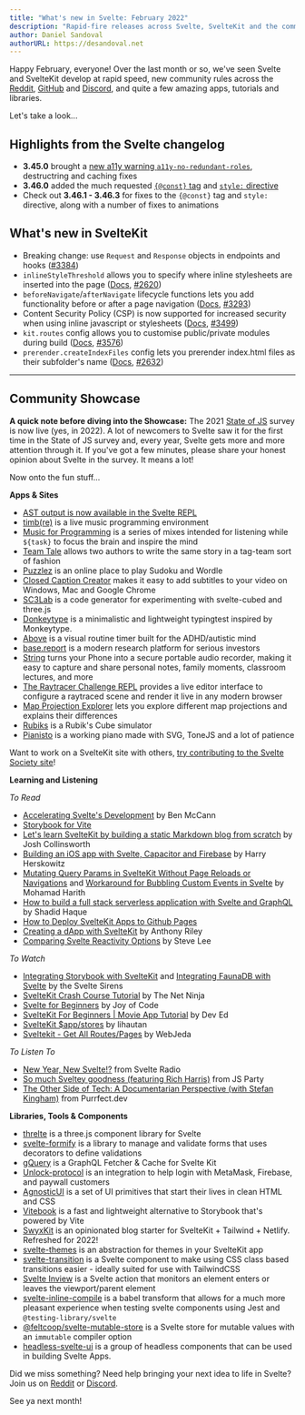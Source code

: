 ```yaml
---
title: "What's new in Svelte: February 2022"
description: "Rapid-fire releases across Svelte, SvelteKit and the community"
author: Daniel Sandoval
authorURL: https://desandoval.net
---
```


Happy February, everyone! Over the last month or so, we've seen Svelte and SvelteKit develop at rapid speed, new community rules across the [Reddit](https://www.reddit.com/r/sveltejs/comments/s9n8ou/new_rules/), [GitHub](https://github.com/sveltejs/community/blob/main/CODE_OF_CONDUCT.md) and [Discord](https://discord.com/channels/457912077277855764/831611707667382303/935264550436102315), and quite a few amazing apps, tutorials and libraries.

Let's take a look...

## Highlights from the Svelte changelog
- **3.45.0** brought a [new a11y warning `a11y-no-redundant-roles`](https://svelte.dev/docs#accessibility-warnings-a11y-no-redundant-roles), destructring and caching fixes
- **3.46.0** added the much requested [`{@const}` tag](https://svelte.dev/docs#template-syntax-const) and [`style:` directive](https://svelte.dev/docs#template-syntax-element-directives-style-property)
- Check out **3.46.1 - 3.46.3** for fixes to the `{@const}` tag and `style:` directive, along with a number of fixes to animations

## What's new in SvelteKit
- Breaking change: use `Request` and `Response` objects in endpoints and hooks ([#3384](https://github.com/sveltejs/kit/pull/3384))
- `inlineStyleThreshold` allows you to specify where inline stylesheets are inserted into the page ([Docs](https://kit.svelte.dev/docs#configuration-inlinestylethreshold), [#2620](https://github.com/sveltejs/kit/pull/2620))
- `beforeNavigate`/`afterNavigate` lifecycle functions lets you add functionality before or after a page navigation ([Docs](https://kit.svelte.dev/docs#modules-$app-navigation), [#3293](https://github.com/sveltejs/kit/pull/3293))
- Content Security Policy (CSP) is now supported for increased security when using inline javascript or stylesheets ([Docs](https://kit.svelte.dev/docs#configuration-csp), [#3499](https://github.com/sveltejs/kit/pull/3499))
- `kit.routes` config allows you to customise public/private modules during build ([Docs](https://kit.svelte.dev/docs#configuration-routes), [#3576](https://github.com/sveltejs/kit/pull/3576))
- `prerender.createIndexFiles` config lets you prerender index.html files as their subfolder's name ([Docs](https://kit.svelte.dev/docs#configuration-prerender), [#2632](https://github.com/sveltejs/kit/pull/2632)) 


---

## Community Showcase

**A quick note before diving into the Showcase:** The 2021 [State of JS](https://stateofjs.com/) survey is now live (yes, in 2022). A lot of newcomers to Svelte saw it for the first time in the State of JS survey and, every year, Svelte gets more and more attention through it. If you've got a few minutes, please share your honest opinion about Svelte in the survey. It means a lot!

Now onto the fun stuff...

**Apps & Sites**
- [AST output is now available in the Svelte REPL](https://svelte.dev/repl/hello-world)
- [timb(re)](https://paullj.github.io/timb) is a live music programming environment
- [Music for Programming](https://musicforprogramming.net/latest/) is a series of mixes intended for listening while `${task}` to focus the brain and inspire the mind
- [Team Tale](https://teamtale.app/) allows two authors to write the same story in a tag-team sort of fashion
- [Puzzlez](https://www.puzzlez.io/) is an online place to play Sudoku and Wordle
- [Closed Caption Creator](https://www.closedcaptioncreator.com/) makes it easy to add subtitles to your video on Windows, Mac and Google Chrome
- [SC3Lab](https://sc3-lab.netlify.app/) is a code generator for experimenting with svelte-cubed and three.js
- [Donkeytype](https://github.com/0ql/Donkeytype) is a minimalistic and lightweight typingtest inspired by Monkeytype.
- [Above](https://above.silas.pro/) is a visual routine timer built for the ADHD/autistic mind
- [base.report](https://base.report/) is a modern research platform for serious investors
- [String](https://string.kampsy.xyz/) turns your Phone into a secure portable audio recorder, making it easy to capture and share personal notes, family moments, classroom lectures, and more
- [The Raytracer Challenge REPL](https://github.com/jakobwesthoff/the_raytracer_challenge_repl) provides a live editor interface to configure a raytraced scene and render it live in any modern browser
- [Map Projection Explorer](https://www.geo-projections.com/) lets you explore different map projections and explains their differences
- [Rubiks](https://github.com/MeharGaur/rubiks) is a Rubik's Cube simulator
- [Pianisto](https://pianisto.net/) is a working piano made with SVG, ToneJS and a lot of patience

Want to work on a SvelteKit site with others, [try contributing to the Svelte Society site](https://github.com/svelte-society/sveltesociety-2021/issues)!


**Learning and Listening**

_To Read_
- [Accelerating Svelte's Development](https://svelte.dev/blog/accelerating-sveltes-development) by Ben McCann
- [Storybook for Vite](https://storybook.js.org/blog/storybook-for-vite/)
- [Let's learn SvelteKit by building a static Markdown blog from scratch](https://joshcollinsworth.com/blog/build-static-sveltekit-markdown-blog) by Josh Collinsworth
- [Building an iOS app with Svelte, Capacitor and Firebase](https://harryherskowitz.com/2022/01/05/tapedrop-app.html) by Harry Herskowitz
- [Mutating Query Params in SvelteKit Without Page Reloads or Navigations](https://dev.to/mohamadharith/mutating-query-params-in-sveltekit-without-page-reloads-or-navigations-2i2b) and [Workaround for Bubbling Custom Events in Svelte](https://dev.to/mohamadharith/workaround-for-bubbling-custom-events-in-svelte-3khk) by Mohamad Harith
- [How to build a full stack serverless application with Svelte and GraphQL](https://dev.to/shadid12/how-to-build-a-full-stack-serverless-application-with-svelte-graphql-and-fauna-5427) by Shadid Haque
- [How to Deploy SvelteKit Apps to Github Pages](https://sveltesaas.com/articles/sveltekit-github-pages-guide/)
- [Creating a dApp with SvelteKit](https://anthonyriley.org/2021/12/31/creating-a-dapp-with-sveltekit/) by Anthony Riley
- [Comparing Svelte Reactivity Options](https://opendirective.net/2022/01/06/comparing-svelte-reactivity-options/) by Steve Lee

_To Watch_
- [Integrating Storybook with SvelteKit](https://www.youtube.com/watch?v=Kc1ULlfyUcw) and [Integrating FaunaDB with Svelte](https://www.youtube.com/watch?v=zaoLZc76uZM) by the Svelte Sirens
- [SvelteKit Crash Course Tutorial](https://www.youtube.com/watch?v=9OlLxkaeVvw&list=PL4cUxeGkcC9hpM9ARM59Ve3jqcb54dqiP) by The Net Ninja
- [Svelte for Beginners](https://www.youtube.com/watch?v=BrkrOjknC_E&list=PLA9WiRZ-IS_ylnMYxIFCsZN6xVVSvLuHk) by Joy of Code
- [SvelteKit For Beginners | Movie App Tutorial](https://www.youtube.com/watch?v=ydR_M0fw9Xc) by Dev Ed
- [SvelteKit $app/stores](https://www.youtube.com/watch?v=gBPhr1xbgaQ) by lihautan
- [Sveltekit - Get All Routes/Pages](https://www.youtube.com/watch?v=Y_NE2R3HuOU) by WebJeda

_To Listen To_
- [New Year, New Svelte!?](https://share.transistor.fm/s/36212cdc) from Svelte Radio
- [So much Sveltey goodness (featuring Rich Harris)](https://changelog.com/jsparty/205) from JS Party
- [The Other Side of Tech: A Documentarian Perspective (with Stefan Kingham)](https://codingcat.dev/podcast/2-4-the-other-side-of-tech-a-documentarian-perspective) from Purrfect.dev

**Libraries, Tools & Components**
- [threlte](https://github.com/grischaerbe/threlte) is a three.js component library for Svelte
- [svelte-formify](https://github.com/nodify-at/svelte-formify) is a library to manage and validate forms that uses decorators to define validations
- [gQuery](https://github.com/leveluptuts/gQuery) is a GraphQL Fetcher & Cache for Svelte Kit
- [Unlock-protocol](https://github.com/novum-insights/sveltekit-unlock-firebase) is an integration to help login with MetaMask, Firebase, and paywall customers
- [AgnosticUI](https://github.com/AgnosticUI/agnosticui) is a set of UI primitives that start their lives in clean HTML and CSS
- [Vitebook](https://github.com/vitebook/vitebook) is a fast and lightweight alternative to Storybook that's powered by Vite
- [SwyxKit](https://swyxkit.netlify.app/) is an opinionated blog starter for SvelteKit + Tailwind + Netlify. Refreshed for 2022!
- [svelte-themes](https://github.com/beynar/svelte-themes) is an abstraction for themes in your SvelteKit app
- [svelte-transition](https://www.npmjs.com/package/svelte-transition) is a Svelte component to make using CSS class based transitions easier - ideally suited for use with TailwindCSS
- [Svelte Inview](https://www.npmjs.com/package/svelte-inview) is a Svelte action that monitors an element enters or leaves the viewport/parent element
- [svelte-inline-compile](https://github.com/DockYard/svelte-inline-compile) is a babel transform that allows for a much more pleasant experience when testing svelte components using Jest and `@testing-library/svelte`
- [@feltcoop/svelte-mutable-store](https://github.com/feltcoop/svelte-mutable-store) is a Svelte store for mutable values with an `immutable` compiler option
- [headless-svelte-ui](https://www.npmjs.com/package/@bojalelabs/headless-svelte-ui) is a group of headless components that can be used in building Svelte Apps.

Did we miss something? Need help bringing your next idea to life in Svelte? Join us on [Reddit](https://www.reddit.com/r/sveltejs/) or [Discord](https://discord.com/invite/yy75DKs).

See ya next month!
